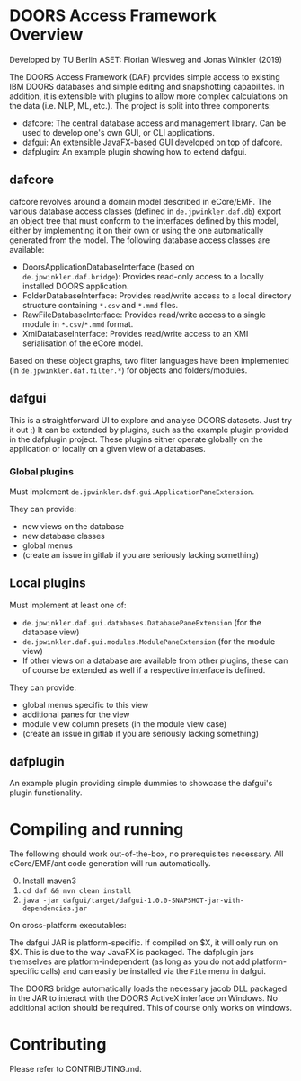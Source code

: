 # DOORS Access Framework Overview

Developed by TU Berlin ASET: Florian Wiesweg and Jonas Winkler (2019)

The DOORS Access Framework (DAF) provides simple access to existing IBM DOORS databases and simple editing and snapshotting capabilites. In addition, it is extensible with plugins to allow more complex calculations on the data (i.e. NLP, ML, etc.). The project is split into three components:

* dafcore: The central database access and management library. Can be used to develop one's own GUI, or CLI applications.
* dafgui: An extensible JavaFX-based GUI developed on top of dafcore.
* dafplugin: An example plugin showing how to extend dafgui.

## dafcore

dafcore revolves around a domain model described in eCore/EMF. The various database access classes (defined in `de.jpwinkler.daf.db`) export an object tree that must conform to the interfaces defined by this model, either by implementing it on their own or using the one automatically generated from the model. The following database access classes are available:

* DoorsApplicationDatabaseInterface (based on `de.jpwinkler.daf.bridge`): Provides read-only access to a locally installed DOORS application.
* FolderDatabaseInterface: Provides read/write access to a local directory structure containing `*.csv` and `*.mmd` files.
* RawFileDatabaseInterface: Provides read/write access to a single module in `*.csv`/`*.mmd` format.
* XmiDatabaseInterface: Provides read/write access to an XMI serialisation of the eCore model.

Based on these object graphs, two filter languages have been implemented (in `de.jpwinkler.daf.filter.*`) for objects and folders/modules.

## dafgui

This is a straightforward UI to explore and analyse DOORS datasets. Just try it out ;) It can be extended by plugins, such as the example plugin provided in the dafplugin project. These plugins either operate globally on the application or locally on a given view of a databases.

### Global plugins

Must implement `de.jpwinkler.daf.gui.ApplicationPaneExtension`.

They can provide:
* new views on the database
* new database classes
* global menus
* (create an issue in gitlab if you are seriously lacking something)

## Local plugins

Must implement at least one of:
* `de.jpwinkler.daf.gui.databases.DatabasePaneExtension` (for the database view)
* `de.jpwinkler.daf.gui.modules.ModulePaneExtension` (for the module view)
* If other views on a database are available from other plugins, these can of course be extended as well if a respective interface is defined.

They can provide:
* global menus specific to this view
* additional panes for the view
* module view column presets (in the module view case)
* (create an issue in gitlab if you are seriously lacking something)

## dafplugin

An example plugin providing simple dummies to showcase the dafgui's plugin functionality.

# Compiling and running

The following should work out-of-the-box, no prerequisites necessary. All eCore/EMF/ant code generation will run automatically.

0. Install maven3
1. `cd daf && mvn clean install`
4. `java -jar dafgui/target/dafgui-1.0.0-SNAPSHOT-jar-with-dependencies.jar`

>>>
On cross-platform executables:

The dafgui JAR is platform-specific. If compiled on $X, it will only run on $X. This is due to the way JavaFX is packaged.
The dafplugin jars themselves are platform-independent (as long as you do not add platform-specific calls) and can easily be installed via the `File` menu in dafgui.

The DOORS bridge automatically loads the necessary jacob DLL packaged in the JAR to interact with the DOORS ActiveX interface on Windows.
No additional action should be required. This of course only works on windows.
>>>

# Contributing

Please refer to CONTRIBUTING.md.
